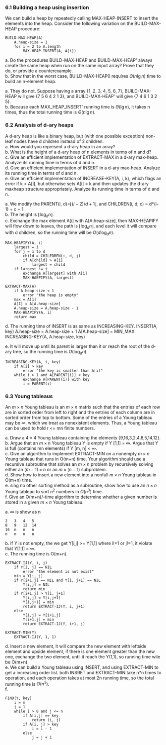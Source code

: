 ### 6.1 Building a heap using insertion
We can build a heap by repeatedly calling MAX-HEAP-INSERT to insert the elements into the heap. Consider the following variation on the BUILD-MAX-HEAP procedure:

    BUILD-MAX-HEAP(A) 
        A.heap-size = 1
        for i = 2 to A.length
            MAX-HEAP-INSERT(A, A[i])

a. Do the procedures BUILD-MAX-HEAP and BUILD-MAX-HEAP' always create
the same heap when run on the same input array? Prove that they do, or provide a counterexample.  
b. Show that in the worst case, BUILD-MAX-HEAP0 requires $\Theta(n\lg n)$ time to build an n-element heap.

a. They do not. Suppose having a array {1, 2, 3, 4, 5, 6, 7}, BUILD-MAX-HEAP will give {7 5 6 4 2 1 3},
and BUILD-MAX-HEAP' will give {7 4 6 1 3 2 5}.  
b. Because each MAX_HEAP_INSERT' running time is $\Theta(\lg n)$, it takes n times, thus the total running time is $\Theta(n\lg n)$.

### 6.2 Analysis of d-ary heaps

A d-ary heap is like a binary heap, but (with one possible exception) non-leaf nodes have d children instead of 2 children.  
a. How would you represent a d-ary heap in an array?  
b. What is the height of a d-ary heap of n elements in terms of n and d?  
c. Give an efficient implementation of EXTRACT-MAX in a d-ary max-heap. Analyze its running time in terms of d and n.  
d. Give an efficient implementation of INSERT in a d-ary max-heap. Analyze its running time in terms of d and n.  
e. Give an efficient implementation of INCREASE-KEY(A, i, k), which flags an error if k < A[i], but otherwise sets A[i] = k and then updates the d-ary maxheap structure appropriately. Analyze its running time in terms of d and n.

a. We modify the PARENT(i, d)=$\lfloor (i - 2) / d + 1 \rfloor$, and CHILDREN(i, d, c) = d*(i-1) + c + 1.  
b. The height is $\lfloor \log_dn \rfloor$.  
c. Exchange the max element A[i] with A[A.heap-size], then MAX-HEAPIFY will flow down to leaves, the path is $\lfloor \log_dn \rfloor$, and each level it will compare with d children, so the running time will be $O(d\log_dn)$.

    MAX-HEAPIFY(A, i) 
        largest = i
        for j = 1 to d
            child = CHILEDREN(i, d, j)
            if A[child] > A[i]
                largest = child
        if largest != i
            exchange A[largest] with A[i]
            MAX-HAEPIFY(A, largest)
    
    EXTRACT-MAX(A)
        if A.heap-size < 1
            error "the heap is empty"
        max = A[1]
        A[1] = A[A.heap-size]
        A.heap-size = A.heap-size - 1
        MAX-HEAPIFY(A, i)
        return max

d. The running time of INSERT is as same as INCREASING-KEY.
INSERT(A, key)
    A.heap-size = A.heap-size + 1
    A[A.heap-size] = MIN_MAX
    INCREASING-KEY(A, A.heap-size, key)


e. It will move up until its parent is larger than it or reach the root of the d-ary tree, so the running time is $O(\log_d n)$

    INCREASING-KEY(A, i, key) 
        if A[i] > key
            error "the key is smaller than A[i]"
        while i > 1 and A[PARENT(i)] < key
            exchange A[PARENT(i)] with key
            i = PARENT(i)

### 6.3 Young tableaus

An $m\times n$ Young tableau is an $m\times n$ matrix such that the entries of each row are
in sorted order from left to right and the entries of each column are in sorted order
from top to bottom. Some of the entries of a Young tableau may be $\infty$, which we
treat as nonexistent elements. Thus, a Young tableau can be used to hold r <= mn finite numbers.

a. Draw a $4\times 4$ Young tableau containing the elements {9,16,3,2,4,8,5,14,12}.  
b. Argue that an $m\times n$ Young tableau Y is empty if Y [1,1] = $\infty$. Argue that Y
is full (contains mn elements) if Y [m, n] < $\infty$.  
c. Give an algorithm to implement EXTRACT-MIN on a nonempty $m\times n$ Young
tableau that runs in O(m+n) time. Your algorithm should use a recursive subroutine that solves an $m\times n$ problem by recursively solving either
an $(m-1)\times n$ or an $m\times (n-1)$ subproblem.  
d. Show how to insert a new element into a nonfull $m\times n$ Young tableau in O(m+n) time.  
e. sing no other sorting method as a subroutine, show how to use an $n\times n$ Young
tableau to sort $n^2$ numbers in $O(n^3)$ time.  
f. Give an O(m+n)/-time algorithm to determine whether a given number is
stored in a given $m\times n$ Young tableau.

a. $\infty$ is show as n

    2   3   4   5  
    8   9   12  14  
    16  n   n   n
    n   n   n   n

b. If Y is not empty, the we get Y[i,j] >= Y[1,1] where i!=1 or j!=1, it violate that Y[1,1] = $\infty$.  
c. The running time is O(m+n).

    EXTRACT-IJ(Y, i, j)
        if Y[i, j] == NIL
            error "the element is not exist"
        min = Y[i, j]
        if Y[i+1,j] == NIL and Y[i, j+1] == NIL
            Y[i,j] = NIL
            return min
        if Y[i+1,j] > Y[i, j+1]
            Y[i,j] = Y[i,j+1]
            Y[i,j+1] = min
            return EXTRACT-IJ(Y, i, j+1)
        else 
            Y[i,j] = Y[i+1,j]
            Y[i+1,j] = min
            return EXTRACT-IJ(Y, i+1, j)

    EXTRACT-MIN(Y)
        EXTRACT-IJ(Y, 1, 1)
        
d. Insert a new element, it will compare the new element with leftside element and upside element, if there is one element greater than the new one, exchange the two element, until it reach the Y(1,1), so running time wile be O(m+n).  
e. We can build a Young tableau using INSERT, and using EXTRACT-MIN to get a increasing order list. both INSRET and EXTRACT-MIN take n*n times to operation, and each operation takes at most 2n running time, so the total running time is $O(n^3)$.  
f. 

    FIND(Y, key)
        i = m
        j = 1
        while i > 0 and j <= n
            if A[i,j] == key
                return (i, j)
            if A[i, j] > key
                i = i - 1
            else 
                j = j + 1